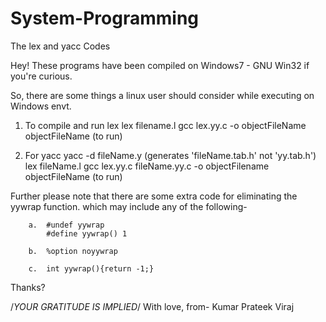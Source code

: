 # System-Programming
The lex and yacc Codes

Hey!
These programs have been compiled on Windows7 - GNU Win32 if you're curious.

So, there are some things a linux user should consider while executing on Windows envt.

1. To compile and run lex
		lex filename.l
		gcc lex.yy.c -o objectFileName
		objectFileName (to run)

2. For yacc
		yacc -d fileName.y   (generates 'fileName.tab.h' not 'yy.tab.h')
		lex fileName.l
		gcc lex.yy.c fileName.yy.c -o objectFilename
		objectFileName    	 (to run)

Further please note that there are some extra code for eliminating the yywrap function.
which may include any of the following-
		
		a.	#undef yywrap
			#define yywrap() 1

		b.	%option noyywrap

		c.  int yywrap(){return -1;}


Thanks?

/*YOUR GRATITUDE IS IMPLIED*/
With love,
from- 
Kumar Prateek Viraj
